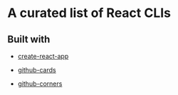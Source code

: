 # A curated list of React CLIs

## Built with

* [create-react-app](https://github.com/facebookincubator/create-react-app)
* [github-cards](https://github.com/lepture/github-cards)

* [github-corners](https://github.com/tholman/github-corners)

